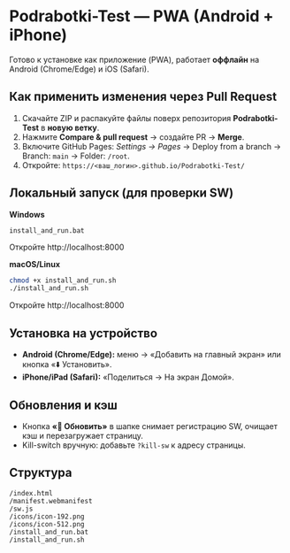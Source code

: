 # Podrabotki-Test — PWA (Android + iPhone)

Готово к установке как приложение (PWA), работает **оффлайн** на Android (Chrome/Edge) и iOS (Safari).

## Как применить изменения через Pull Request
1. Скачайте ZIP и распакуйте файлы поверх репозитория **Podrabotki-Test** в **новую ветку**.
2. Нажмите **Compare & pull request** → создайте PR → **Merge**.
3. Включите GitHub Pages: *Settings → Pages* → Deploy from a branch → Branch: `main` → Folder: `/root`.
4. Откройте: `https://<ваш_логин>.github.io/Podrabotki-Test/`

## Локальный запуск (для проверки SW)
**Windows**
```
install_and_run.bat
```
Откройте http://localhost:8000

**macOS/Linux**
```bash
chmod +x install_and_run.sh
./install_and_run.sh
```
Откройте http://localhost:8000

## Установка на устройство
- **Android (Chrome/Edge):** меню → «Добавить на главный экран» или кнопка «⬇️ Установить».
- **iPhone/iPad (Safari):** «Поделиться → На экран Домой».

## Обновления и кэш
- Кнопка **«🔄 Обновить»** в шапке снимает регистрацию SW, очищает кэш и перезагружает страницу.
- Kill-switch вручную: добавьте `?kill-sw` к адресу страницы.

## Структура
```
/index.html
/manifest.webmanifest
/sw.js
/icons/icon-192.png
/icons/icon-512.png
/install_and_run.bat
/install_and_run.sh
```
